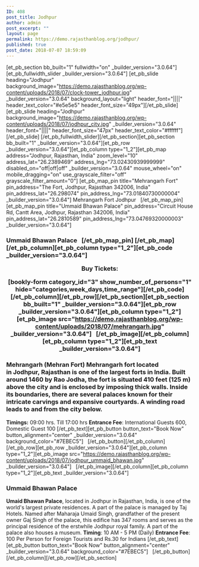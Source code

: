 ```yaml
---
ID: 408
post_title: Jodhpur
author: admin
post_excerpt: ""
layout: page
permalink: https://demo.rajasthanblog.org/jodhpur/
published: true
post_date: 2018-07-07 18:59:09
---
```

[et_pb_section bb_built="1" fullwidth="on" \_builder\_version="3.0.64"][et_pb_fullwidth_slider \_builder\_version="3.0.64"] [et_pb_slide heading="Jodhpur" background_image="https://demo.rajasthanblog.org/wp-content/uploads/2018/07/clock-tower_jodhpur.jpg" \_builder\_version="3.0.64" background_layout="light" header_font="||||" header_text_color="#e5e5e5" header_font_size="49px"][/et_pb_slide][et_pb_slide heading="Jodhpur" background_image="https://demo.rajasthanblog.org/wp-content/uploads/2018/07/jodhpur_city.jpg" \_builder\_version="3.0.64" header_font="||||" header_font_size="47px" header_text_color="#ffffff"][/et_pb_slide] [/et_pb_fullwidth_slider][/et_pb_section][et_pb_section bb_built="1" \_builder\_version="3.0.64"][et_pb_row \_builder\_version="3.0.64"][et_pb_column type="1_2"][et_pb_map address="Jodhpur, Rajasthan, India" zoom_level="10" address_lat="26.2389469" address_lng="73.02430939999999" disabled_on="off|off|off" \_builder\_version="3.0.64" mouse_wheel="on" mobile_dragging="on" use_grayscale_filter="off" grayscale_filter_amount="0"] [et_pb_map_pin title="Mehrangarh Fort" pin_address="The Fort, Jodhpur, Rajasthan 342006, India" pin_address_lat="26.298074" pin_address_lng="73.01840730000004" \_builder\_version="3.0.64"] Mehrangarh Fort Jodhpur   [/et_pb_map_pin][et_pb_map_pin title="Ummaid Bhawan Palace" pin_address="Circuit House Rd, Cantt Area, Jodhpur, Rajasthan 342006, India" pin_address_lat="26.2810589" pin_address_lng="73.04769320000003" \_builder\_version="3.0.64"] 
### Ummaid Bhawan Palace   [/et_pb_map_pin] [/et_pb_map][/et_pb_column][et_pb_column type="1_2"][et_pb_code \_builder\_version="3.0.64"]<p style="text-align: center;"><strong>Buy Tickets:</strong></p><!-- [et_pb_line_break_holder] --><p style="text-align: center;">[bookly-form category_id="3" show_number_of_persons="1" hide="categories,week_days,time_range"][/et_pb_code][/et_pb_column][/et_pb_row][/et_pb_section][et_pb_section bb_built="1" \_builder\_version="3.0.64"][et_pb_row \_builder\_version="3.0.64"][et_pb_column type="1_2"][et_pb_image src="https://demo.rajasthanblog.org/wp-content/uploads/2018/07/mehrangarh.jpg" \_builder\_version="3.0.64"]   [/et_pb_image][/et_pb_column][et_pb_column type="1_2"][et_pb_text \_builder\_version="3.0.64"] 

### Mehrangarh (Mehran Fort) Mehrangarh fort located in Jodhpur, Rajasthan is one of the largest forts in India. Built around 1460 by Rao Jodha, the fort is situated 410 feet (125 m) above the city and is enclosed by imposing thick walls. Inside its boundaries, there are several palaces known for their intricate carvings and expansive courtyards. A winding road leads to and from the city below. 

**Timings:** 09:00 hrs. Till 17:00 hrs **Entrance Fee**: International Guests 600, Domestic Guest 100 [/et_pb_text][et_pb_button button_text="Book Now" button_alignment="center" \_builder\_version="3.0.64" background_color="#7EBEC5"]   [/et_pb_button][/et_pb_column][/et_pb_row][et_pb_row \_builder\_version="3.0.64"][et_pb_column type="1_2"][et_pb_image src="https://demo.rajasthanblog.org/wp-content/uploads/2018/07/jodhpur_ummaid_bhawan.jpg" \_builder\_version="3.0.64"]   [/et_pb_image][/et_pb_column][et_pb_column type="1_2"][et_pb_text \_builder\_version="3.0.64"] 
### Ummaid Bhawan Palace

**Umaid Bhawan Palace**, located in Jodhpur in Rajasthan, India, is one of the world's largest private residences. A part of the palace is managed by Taj Hotels. Named after Maharaja Umaid Singh, grandfather of the present owner Gaj Singh of the palace, this edifice has 347 rooms and serves as the principal residence of the erstwhile Jodhpur royal family. A part of the palace also houses a museum. **Timing**: 10 AM - 5 PM (Daily) **Entrance Fee**: 100 Per Person for Foreign Tourists and Rs.30 for Indians [/et_pb_text][et_pb_button button_text="Book Now" button_alignment="center" \_builder\_version="3.0.64" background_color="#7EBEC5"]   [/et_pb_button][/et_pb_column][/et_pb_row][/et_pb_section]